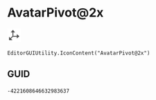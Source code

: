 # AvatarPivot@2x
![](/img/AvatarPivot@2x.png)

``` CSharp
EditorGUIUtility.IconContent("AvatarPivot@2x")
```
## GUID
```
-4221608646632983637
```
